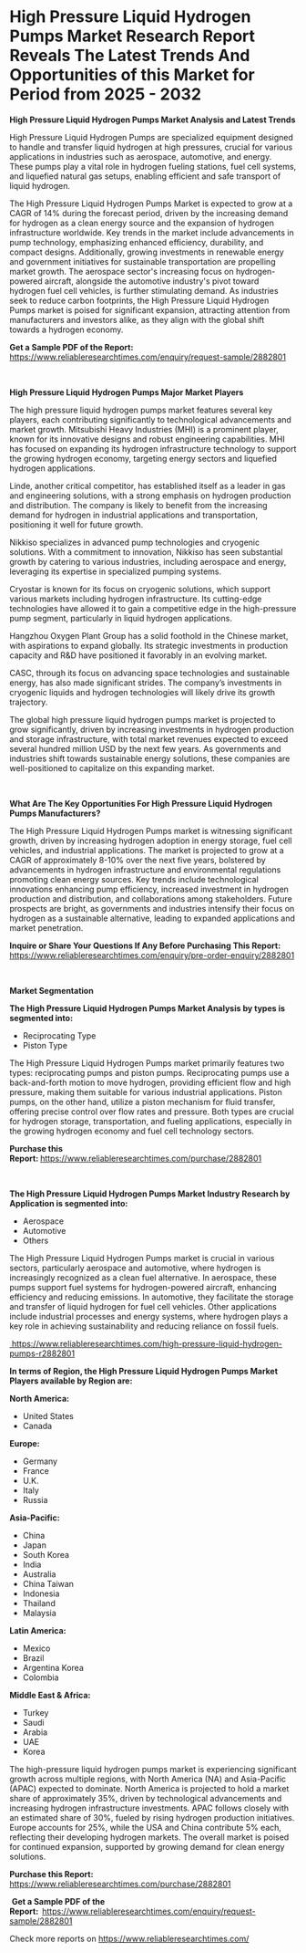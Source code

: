 <p><h1>High Pressure Liquid Hydrogen Pumps Market Research Report Reveals The Latest Trends And Opportunities of this Market for Period from 2025 - 2032</h1></p><p><strong>High Pressure Liquid Hydrogen Pumps Market Analysis and Latest Trends</strong></p>
<p><p>High Pressure Liquid Hydrogen Pumps are specialized equipment designed to handle and transfer liquid hydrogen at high pressures, crucial for various applications in industries such as aerospace, automotive, and energy. These pumps play a vital role in hydrogen fueling stations, fuel cell systems, and liquefied natural gas setups, enabling efficient and safe transport of liquid hydrogen. </p><p>The High Pressure Liquid Hydrogen Pumps Market is expected to grow at a CAGR of 14% during the forecast period, driven by the increasing demand for hydrogen as a clean energy source and the expansion of hydrogen infrastructure worldwide. Key trends in the market include advancements in pump technology, emphasizing enhanced efficiency, durability, and compact designs. Additionally, growing investments in renewable energy and government initiatives for sustainable transportation are propelling market growth. The aerospace sector's increasing focus on hydrogen-powered aircraft, alongside the automotive industry's pivot toward hydrogen fuel cell vehicles, is further stimulating demand. As industries seek to reduce carbon footprints, the High Pressure Liquid Hydrogen Pumps market is poised for significant expansion, attracting attention from manufacturers and investors alike, as they align with the global shift towards a hydrogen economy.</p></p>
<p><strong>Get a Sample PDF of the Report:&nbsp;</strong> <a href="https://www.reliableresearchtimes.com/enquiry/request-sample/2882801?utm_campaign=3223&utm_medium=2&utm_source=Github&utm_content=ia&utm_term=13032025&utm_id=high-pressure-liquid-hydrogen-pumps">https://www.reliableresearchtimes.com/enquiry/request-sample/2882801</a></p>
<p>&nbsp;</p>
<p><strong>High Pressure Liquid Hydrogen Pumps Major Market Players</strong></p>
<p><p>The high pressure liquid hydrogen pumps market features several key players, each contributing significantly to technological advancements and market growth. Mitsubishi Heavy Industries (MHI) is a prominent player, known for its innovative designs and robust engineering capabilities. MHI has focused on expanding its hydrogen infrastructure technology to support the growing hydrogen economy, targeting energy sectors and liquefied hydrogen applications.</p><p>Linde, another critical competitor, has established itself as a leader in gas and engineering solutions, with a strong emphasis on hydrogen production and distribution. The company is likely to benefit from the increasing demand for hydrogen in industrial applications and transportation, positioning it well for future growth.</p><p>Nikkiso specializes in advanced pump technologies and cryogenic solutions. With a commitment to innovation, Nikkiso has seen substantial growth by catering to various industries, including aerospace and energy, leveraging its expertise in specialized pumping systems.</p><p>Cryostar is known for its focus on cryogenic solutions, which support various markets including hydrogen infrastructure. Its cutting-edge technologies have allowed it to gain a competitive edge in the high-pressure pump segment, particularly in liquid hydrogen applications.</p><p>Hangzhou Oxygen Plant Group has a solid foothold in the Chinese market, with aspirations to expand globally. Its strategic investments in production capacity and R&D have positioned it favorably in an evolving market.</p><p>CASC, through its focus on advancing space technologies and sustainable energy, has also made significant strides. The company’s investments in cryogenic liquids and hydrogen technologies will likely drive its growth trajectory.</p><p>The global high pressure liquid hydrogen pumps market is projected to grow significantly, driven by increasing investments in hydrogen production and storage infrastructure, with total market revenues expected to exceed several hundred million USD by the next few years. As governments and industries shift towards sustainable energy solutions, these companies are well-positioned to capitalize on this expanding market.</p></p>
<p>&nbsp;</p>
<p><strong>What Are The Key Opportunities For High Pressure Liquid Hydrogen Pumps Manufacturers?</strong></p>
<p><p>The High Pressure Liquid Hydrogen Pumps market is witnessing significant growth, driven by increasing hydrogen adoption in energy storage, fuel cell vehicles, and industrial applications. The market is projected to grow at a CAGR of approximately 8-10% over the next five years, bolstered by advancements in hydrogen infrastructure and environmental regulations promoting clean energy sources. Key trends include technological innovations enhancing pump efficiency, increased investment in hydrogen production and distribution, and collaborations among stakeholders. Future prospects are bright, as governments and industries intensify their focus on hydrogen as a sustainable alternative, leading to expanded applications and market penetration.</p></p>
<p><strong>Inquire or Share Your Questions If Any Before Purchasing This Report:</strong> <a href="https://www.reliableresearchtimes.com/enquiry/pre-order-enquiry/2882801?utm_campaign=3223&utm_medium=2&utm_source=Github&utm_content=ia&utm_term=13032025&utm_id=high-pressure-liquid-hydrogen-pumps">https://www.reliableresearchtimes.com/enquiry/pre-order-enquiry/2882801</a></p>
<p>&nbsp;</p>
<p><strong>Market Segmentation</strong></p>
<p><strong>The High Pressure Liquid Hydrogen Pumps Market Analysis by types is segmented into:</strong></p>
<p><ul><li>Reciprocating Type</li><li>Piston Type</li></ul></p>
<p><p>The High Pressure Liquid Hydrogen Pumps market primarily features two types: reciprocating pumps and piston pumps. Reciprocating pumps use a back-and-forth motion to move hydrogen, providing efficient flow and high pressure, making them suitable for various industrial applications. Piston pumps, on the other hand, utilize a piston mechanism for fluid transfer, offering precise control over flow rates and pressure. Both types are crucial for hydrogen storage, transportation, and fueling applications, especially in the growing hydrogen economy and fuel cell technology sectors.</p></p>
<p><strong>Purchase this Report:&nbsp;</strong><a href="https://www.reliableresearchtimes.com/purchase/2882801?utm_campaign=3223&utm_medium=2&utm_source=Github&utm_content=ia&utm_term=13032025&utm_id=high-pressure-liquid-hydrogen-pumps">https://www.reliableresearchtimes.com/purchase/2882801</a></p>
<p>&nbsp;</p>
<p><strong>The High Pressure Liquid Hydrogen Pumps Market Industry Research by Application is segmented into:</strong></p>
<p><ul><li>Aerospace</li><li>Automotive</li><li>Others</li></ul></p>
<p><p>The High Pressure Liquid Hydrogen Pumps market is crucial in various sectors, particularly aerospace and automotive, where hydrogen is increasingly recognized as a clean fuel alternative. In aerospace, these pumps support fuel systems for hydrogen-powered aircraft, enhancing efficiency and reducing emissions. In automotive, they facilitate the storage and transfer of liquid hydrogen for fuel cell vehicles. Other applications include industrial processes and energy systems, where hydrogen plays a key role in achieving sustainability and reducing reliance on fossil fuels.</p></p>
<p><a href="https://www.reliableresearchtimes.com/high-pressure-liquid-hydrogen-pumps-r2882801?utm_campaign=3223&utm_medium=2&utm_source=Github&utm_content=ia&utm_term=13032025&utm_id=high-pressure-liquid-hydrogen-pumps">&nbsp;https://www.reliableresearchtimes.com/high-pressure-liquid-hydrogen-pumps-r2882801</a></p>
<p><strong>In terms of Region, the High Pressure Liquid Hydrogen Pumps Market Players available by Region are:</strong></p>
<p>
    <p> <strong> North America: </strong>
        <ul>
            <li>United States</li>
            <li>Canada</li>
        </ul>
        </p> 
    <p> <strong> Europe: </strong>
        <ul>
            <li>Germany</li>
            <li>France</li>
            <li>U.K.</li>
            <li>Italy</li>
            <li>Russia</li>
        </ul>
        </p> 
    <p> <strong> Asia-Pacific: </strong>
        <ul>
            <li>China</li>
            <li>Japan</li>
            <li>South Korea</li>
            <li>India</li>
            <li>Australia</li>
            <li>China Taiwan</li>
            <li>Indonesia</li>
            <li>Thailand</li>
            <li>Malaysia</li>
        </ul>
        </p> 
    <p> <strong> Latin America: </strong>
        <ul>
            <li>Mexico</li>
            <li>Brazil</li>
            <li>Argentina Korea</li>
            <li>Colombia</li>
        </ul>
        </p> 
    <p> <strong> Middle East & Africa: </strong>
        <ul>
            <li>Turkey</li>
            <li>Saudi</li>
            <li>Arabia</li>
            <li>UAE</li>
            <li>Korea</li>
        </ul>
    </p>
    </p>
<p><p>The high-pressure liquid hydrogen pumps market is experiencing significant growth across multiple regions, with North America (NA) and Asia-Pacific (APAC) expected to dominate. North America is projected to hold a market share of approximately 35%, driven by technological advancements and increasing hydrogen infrastructure investments. APAC follows closely with an estimated share of 30%, fueled by rising hydrogen production initiatives. Europe accounts for 25%, while the USA and China contribute 5% each, reflecting their developing hydrogen markets. The overall market is poised for continued expansion, supported by growing demand for clean energy solutions.</p></p>
<p><strong>Purchase this Report: </strong><a href="https://www.reliableresearchtimes.com/purchase/2882801?utm_campaign=3223&utm_medium=2&utm_source=Github&utm_content=ia&utm_term=13032025&utm_id=high-pressure-liquid-hydrogen-pumps">https://www.reliableresearchtimes.com/purchase/2882801</a></p>
<p>&nbsp;<strong>Get a Sample PDF of the Report:&nbsp;&nbsp;</strong><a href="https://www.reliableresearchtimes.com/enquiry/request-sample/2882801?utm_campaign=3223&utm_medium=2&utm_source=Github&utm_content=ia&utm_term=13032025&utm_id=high-pressure-liquid-hydrogen-pumps">https://www.reliableresearchtimes.com/enquiry/request-sample/2882801</a></p>
<p><strong></strong></p>
<p>Check more reports on <a href="https://www.reliableresearchtimes.com/?utm_campaign=3223&utm_medium=2&utm_source=Github&utm_content=ia&utm_term=13032025&utm_id=high-pressure-liquid-hydrogen-pumps">https://www.reliableresearchtimes.com/</a></p>
